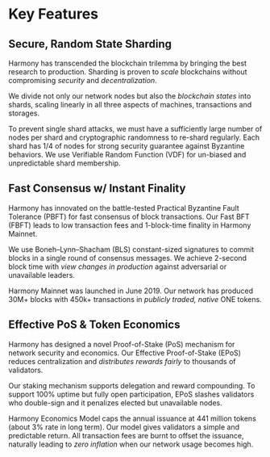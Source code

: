 # Key Features

## Secure, Random State Sharding

Harmony has transcended the blockchain trilemma by bringing the best research to production. Sharding is proven to _scale_ blockchains without compromising _security_ and _decentralization_.

We divide not only our network nodes but also the _blockchain states_ into shards, scaling linearly in all three aspects of machines, transactions and storages.

To prevent single shard attacks, we must have a sufficiently large number of nodes per shard and cryptographic randomness to re-shard regularly. Each shard has 1/4 of nodes for strong security guarantee against Byzantine behaviors. We use Verifiable Random Function \(VDF\) for un-biased and unpredictable shard membership.

## Fast Consensus w/ Instant Finality

Harmony has innovated on the battle-tested Practical Byzantine Fault Tolerance \(PBFT\) for fast consensus of block transactions. Our Fast BFT \(FBFT\) leads to low transaction fees and 1-block-time finality in Harmony Mainnet.

We use Boneh–Lynn–Shacham \(BLS\) constant-sized signatures to commit blocks in a single round of consensus messages. We achieve 2-second block time with _view changes in production_ against adversarial or unavailable leaders.

Harmony Mainnet was launched in June 2019. Our network has produced 30M+ blocks with 450k+ transactions in _publicly traded, native_ ONE tokens.

## Effective PoS & Token Economics

Harmony has designed a novel Proof-of-Stake \(PoS\) mechanism for network security and economics. Our Effective Proof-of-Stake \(EPoS\) reduces centralization and _distributes rewards fairly_ to thousands of validators.

Our staking mechanism supports delegation and reward compounding. To support 100% uptime but fully open participation, EPoS slashes validators who double-sign and it penalizes elected but unavailable nodes.

Harmony Economics Model caps the annual issuance at 441 million tokens \(about 3% rate in long term\). Our model gives validators a simple and predictable return. All transaction fees are burnt to offset the issuance, naturally leading to _zero inflation_ when our network usage becomes high.

